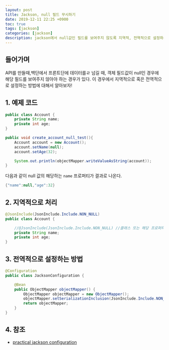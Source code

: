 ```yaml
---
layout: post
title: Jackson, null 필드 무시하기
date: 2019-12-11 22:25 +0900
toc: true 
tags: [jackson]
categories: [jackson]
description: jackson에서 null값인 필드를 보여주지 않도록 지역적, 전역적으로 설정하는 방법에 대해서 알아보자
---
```


## 들어가며 
API를 만들때,백단에서 프론트단에 데이터를ㄹ 넘길 때, 객체 필드값이 null인 경우에 해당 필드를 보여주지 않아야 하는 경우가 있다. 이 경우에서 지역적으로 혹은 전역적으로 설정하는 방법에 대해서 알아보자!

## 1. 예제 코드

```java
public class Account {
    private String name;
    private int age;
}
```

```java
public void create_account_null_test(){
    Account account = new Account();
    account.setName(null);
    account.setAge(32);

    System.out.println(objectMapper.writeValueAsString(account));
}
```

다음과 같이 null 값의 해당하는 `name` 프로퍼티가 결과로 나온다.

```java
{"name":null,"age":32}
```

## 2. 지역적으로 처리

```java
@JsonInclude(JsonInclude.Include.NON_NULL)
public class Account {

    //@JsonInclude(JsonInclude.Include.NON_NULL) //클래스 또는 해당 프로퍼티에 붙여준다.
    private String name;
    private int age;
}
```

## 3. 전역적으로 설정하는 방법

```java
@Configuration
public class JacksonConfiguration {

    @Bean
    public ObjectMapper objectMapper() {
        ObjectMapper objectMapper = new ObjectMapper();
        objectMapper.setSerializationInclusion(JsonInclude.Include.NON_NULL);
        return objectMapper;
    }
}
```

## 4. 참조

- [practical jackson configuration](https://stubbornjava.com/posts/practical-jackson-objectmapper-configuration)
